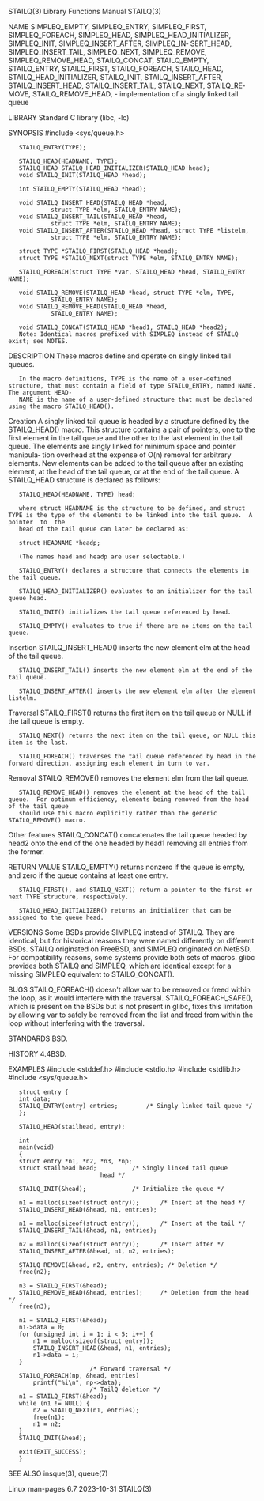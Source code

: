 STAILQ(3)							   Library Functions Manual							     STAILQ(3)

NAME
       SIMPLEQ_EMPTY,  SIMPLEQ_ENTRY,  SIMPLEQ_FIRST, SIMPLEQ_FOREACH, SIMPLEQ_HEAD, SIMPLEQ_HEAD_INITIALIZER, SIMPLEQ_INIT, SIMPLEQ_INSERT_AFTER, SIMPLEQ_IN‐
       SERT_HEAD,  SIMPLEQ_INSERT_TAIL,	 SIMPLEQ_NEXT,	SIMPLEQ_REMOVE,	 SIMPLEQ_REMOVE_HEAD,	STAILQ_CONCAT,	 STAILQ_EMPTY,	 STAILQ_ENTRY,	 STAILQ_FIRST,
       STAILQ_FOREACH, STAILQ_HEAD, STAILQ_HEAD_INITIALIZER, STAILQ_INIT, STAILQ_INSERT_AFTER, STAILQ_INSERT_HEAD, STAILQ_INSERT_TAIL, STAILQ_NEXT, STAILQ_RE‐
       MOVE, STAILQ_REMOVE_HEAD, - implementation of a singly linked tail queue

LIBRARY
       Standard C library (libc, -lc)

SYNOPSIS
       #include <sys/queue.h>

       STAILQ_ENTRY(TYPE);

       STAILQ_HEAD(HEADNAME, TYPE);
       STAILQ_HEAD STAILQ_HEAD_INITIALIZER(STAILQ_HEAD head);
       void STAILQ_INIT(STAILQ_HEAD *head);

       int STAILQ_EMPTY(STAILQ_HEAD *head);

       void STAILQ_INSERT_HEAD(STAILQ_HEAD *head,
				struct TYPE *elm, STAILQ_ENTRY NAME);
       void STAILQ_INSERT_TAIL(STAILQ_HEAD *head,
				struct TYPE *elm, STAILQ_ENTRY NAME);
       void STAILQ_INSERT_AFTER(STAILQ_HEAD *head, struct TYPE *listelm,
				struct TYPE *elm, STAILQ_ENTRY NAME);

       struct TYPE *STAILQ_FIRST(STAILQ_HEAD *head);
       struct TYPE *STAILQ_NEXT(struct TYPE *elm, STAILQ_ENTRY NAME);

       STAILQ_FOREACH(struct TYPE *var, STAILQ_HEAD *head, STAILQ_ENTRY NAME);

       void STAILQ_REMOVE(STAILQ_HEAD *head, struct TYPE *elm, TYPE,
				STAILQ_ENTRY NAME);
       void STAILQ_REMOVE_HEAD(STAILQ_HEAD *head,
				STAILQ_ENTRY NAME);

       void STAILQ_CONCAT(STAILQ_HEAD *head1, STAILQ_HEAD *head2);
       Note: Identical macros prefixed with SIMPLEQ instead of STAILQ exist; see NOTES.

DESCRIPTION
       These macros define and operate on singly linked tail queues.

       In the macro definitions, TYPE is the name of a user-defined structure, that must contain a field of type STAILQ_ENTRY, named NAME.  The argument HEAD‐
       NAME is the name of a user-defined structure that must be declared using the macro STAILQ_HEAD().

   Creation
       A  singly  linked tail queue is headed by a structure defined by the STAILQ_HEAD() macro.  This structure contains a pair of pointers, one to the first
       element in the tail queue and the other to the last element in the tail queue.  The elements are singly linked for minimum space and pointer  manipula‐
       tion  overhead  at  the	expense of O(n) removal for arbitrary elements.	 New elements can be added to the tail queue after an existing element, at the
       head of the tail queue, or at the end of the tail queue.	 A STAILQ_HEAD structure is declared as follows:

	   STAILQ_HEAD(HEADNAME, TYPE) head;

       where struct HEADNAME is the structure to be defined, and struct TYPE is the type of the elements to be linked into the tail queue.  A pointer  to  the
       head of the tail queue can later be declared as:

	   struct HEADNAME *headp;

       (The names head and headp are user selectable.)

       STAILQ_ENTRY() declares a structure that connects the elements in the tail queue.

       STAILQ_HEAD_INITIALIZER() evaluates to an initializer for the tail queue head.

       STAILQ_INIT() initializes the tail queue referenced by head.

       STAILQ_EMPTY() evaluates to true if there are no items on the tail queue.

   Insertion
       STAILQ_INSERT_HEAD() inserts the new element elm at the head of the tail queue.

       STAILQ_INSERT_TAIL() inserts the new element elm at the end of the tail queue.

       STAILQ_INSERT_AFTER() inserts the new element elm after the element listelm.

   Traversal
       STAILQ_FIRST() returns the first item on the tail queue or NULL if the tail queue is empty.

       STAILQ_NEXT() returns the next item on the tail queue, or NULL this item is the last.

       STAILQ_FOREACH() traverses the tail queue referenced by head in the forward direction, assigning each element in turn to var.

   Removal
       STAILQ_REMOVE() removes the element elm from the tail queue.

       STAILQ_REMOVE_HEAD() removes the element at the head of the tail queue.	For optimum efficiency, elements being removed from the head of the tail queue
       should use this macro explicitly rather than the generic STAILQ_REMOVE() macro.

   Other features
       STAILQ_CONCAT() concatenates the tail queue headed by head2 onto the end of the one headed by head1 removing all entries from the former.

RETURN VALUE
       STAILQ_EMPTY() returns nonzero if the queue is empty, and zero if the queue contains at least one entry.

       STAILQ_FIRST(), and STAILQ_NEXT() return a pointer to the first or next TYPE structure, respectively.

       STAILQ_HEAD_INITIALIZER() returns an initializer that can be assigned to the queue head.

VERSIONS
       Some  BSDs  provide  SIMPLEQ  instead of STAILQ.	 They are identical, but for historical reasons they were named differently on different BSDs.	STAILQ
       originated on FreeBSD, and SIMPLEQ originated on NetBSD.	 For compatibility reasons, some systems provide both sets of  macros.	 glibc	provides  both
       STAILQ and SIMPLEQ, which are identical except for a missing SIMPLEQ equivalent to STAILQ_CONCAT().

BUGS
       STAILQ_FOREACH()	 doesn't  allow var to be removed or freed within the loop, as it would interfere with the traversal.  STAILQ_FOREACH_SAFE(), which is
       present on the BSDs but is not present in glibc, fixes this limitation by allowing var to safely be removed from the list and  freed  from  within  the
       loop without interfering with the traversal.

STANDARDS
       BSD.

HISTORY
       4.4BSD.

EXAMPLES
       #include <stddef.h>
       #include <stdio.h>
       #include <stdlib.h>
       #include <sys/queue.h>

       struct entry {
	   int data;
	   STAILQ_ENTRY(entry) entries;	       /* Singly linked tail queue */
       };

       STAILQ_HEAD(stailhead, entry);

       int
       main(void)
       {
	   struct entry *n1, *n2, *n3, *np;
	   struct stailhead head;		   /* Singly linked tail queue
						      head */

	   STAILQ_INIT(&head);			   /* Initialize the queue */

	   n1 = malloc(sizeof(struct entry));	   /* Insert at the head */
	   STAILQ_INSERT_HEAD(&head, n1, entries);

	   n1 = malloc(sizeof(struct entry));	   /* Insert at the tail */
	   STAILQ_INSERT_TAIL(&head, n1, entries);

	   n2 = malloc(sizeof(struct entry));	   /* Insert after */
	   STAILQ_INSERT_AFTER(&head, n1, n2, entries);

	   STAILQ_REMOVE(&head, n2, entry, entries); /* Deletion */
	   free(n2);

	   n3 = STAILQ_FIRST(&head);
	   STAILQ_REMOVE_HEAD(&head, entries);	   /* Deletion from the head */
	   free(n3);

	   n1 = STAILQ_FIRST(&head);
	   n1->data = 0;
	   for (unsigned int i = 1; i < 5; i++) {
	       n1 = malloc(sizeof(struct entry));
	       STAILQ_INSERT_HEAD(&head, n1, entries);
	       n1->data = i;
	   }
						   /* Forward traversal */
	   STAILQ_FOREACH(np, &head, entries)
	       printf("%i\n", np->data);
						   /* TailQ deletion */
	   n1 = STAILQ_FIRST(&head);
	   while (n1 != NULL) {
	       n2 = STAILQ_NEXT(n1, entries);
	       free(n1);
	       n1 = n2;
	   }
	   STAILQ_INIT(&head);

	   exit(EXIT_SUCCESS);
       }

SEE ALSO
       insque(3), queue(7)

Linux man-pages 6.7							  2023-10-31								     STAILQ(3)
